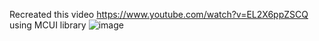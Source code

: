 Recreated this video https://www.youtube.com/watch?v=EL2X6ppZSCQ using MCUI library
![image](https://github.com/user-attachments/assets/48766a1b-642b-4b15-93d3-a7cdb71ac766)
